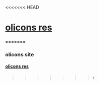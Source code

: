 <<<<<<< HEAD
# [olicons res](https://github.com/owlling/olicons)
=======

### olicons site

#### [olicons res](http://123.com)
>>>>>>> r

